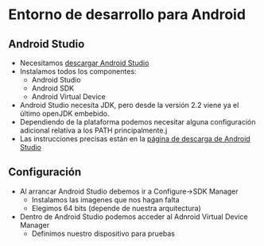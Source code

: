 # Entorno de desarrollo para Android

## Android Studio

- Necesitamos [descargar Android Studio](https://developer.android.com/studio/index.html)
- Instalamos todos los componentes:
    - Android Studio
    - Android SDK
    - Android Virtual Device
- Android Studio necesita JDK, pero desde la versión 2.2 viene ya el último openJDK embebido.
- Dependiendo de la plataforma podemos necesitar alguna configuración adicional relativa a los PATH principalmente.j
- Las instrucciones precisas están en la [página de descarga de Android Studio](https://developer.android.com/studio/install.html)

## Configuración
- Al arrancar Android Studio debemos ir a Configure->SDK Manager
    - Instalamos las imagenes que nos hagan falta
    - Elegimos 64 bits (depende de nuestra arquitectura)
- Dentro de Android Studio podemos acceder al Adnroid Virtual Device Manager
    - Definimos nuestro dispositivo para pruebas
